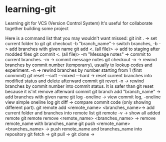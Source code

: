 # learning-git
Learning git for VCS (Version Control System)
It's useful for collaborate together building some project

Here is a command list that you may wouldn't want missed:
git init . -> set current folder to git 
git checkout <branch name> -b "branch_name"-> switch branches, -b -> add branches with given name
git add <filename> <. (all file)> -> add to staging after modded files
git commit <filename> <. (all file)> -m "Message notes" -> commit to current branches. -m -> commit message notes
git checkout <commmit number> -n ->  rewind branches by commit number (temporarry), usually to 
lookup codes and experiment. -n -> rewind branches by number starting from 1 (first commmit)
git reset --soft --mixed --hard -> reset current branches into modified status and delete afterward commit
git revert <commit number> -n -> rewind branches by commit number into commit status. It is safer than git reset
because it is'nt remove afterward commit
git branch add "branch_name" -> add branches with given name
git log -oneline -> view commit log, -oneline view simple oneline log
git diff <commit code> <commit code> -> compare commit code (only showing different part).
git remote add <remote_name> <branches_name>-> add current folder and branches into remote list
git remote -v -> show all added remote
git remote remove <remote_name> <branches_name> -> remove remote_name with branches_name
git push <remote_name> <branches_name> -> push remote_name and branches_name into repository
git fetch ->
git pull ->
git clone ->
